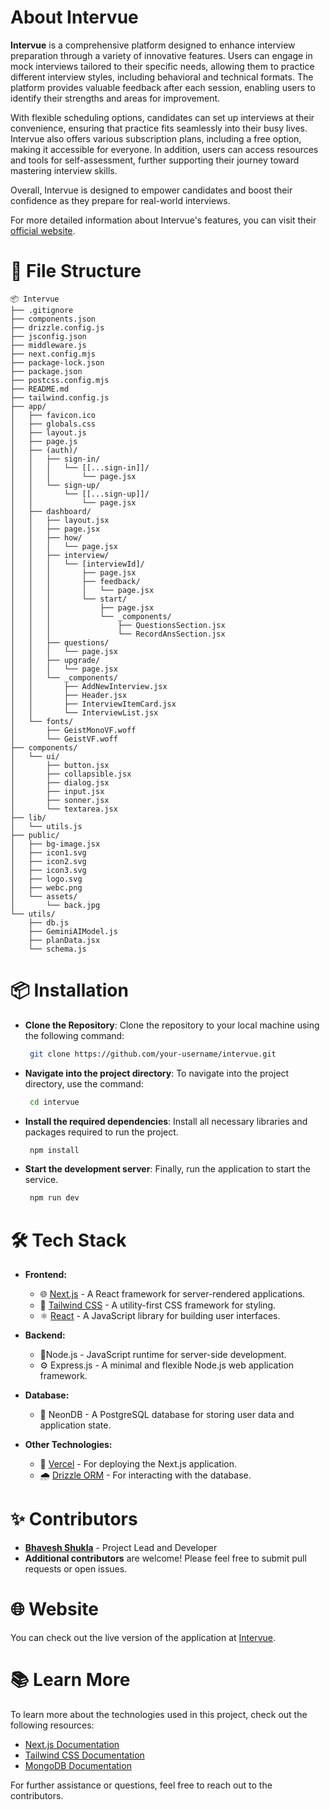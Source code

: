 # About Intervue

**Intervue** is a comprehensive platform designed to enhance interview preparation through a variety of innovative features. Users can engage in mock interviews tailored to their specific needs, allowing them to practice different interview styles, including behavioral and technical formats. The platform provides valuable feedback after each session, enabling users to identify their strengths and areas for improvement. 

With flexible scheduling options, candidates can set up interviews at their convenience, ensuring that practice fits seamlessly into their busy lives. Intervue also offers various subscription plans, including a free option, making it accessible for everyone. In addition, users can access resources and tools for self-assessment, further supporting their journey toward mastering interview skills. 

Overall, Intervue is designed to empower candidates and boost their confidence as they prepare for real-world interviews.

For more detailed information about Intervue's features, you can visit their [official website](https://intervue-nine.vercel.app/).

# 📁 File Structure
```
📦 Intervue
├── .gitignore
├── components.json
├── drizzle.config.js
├── jsconfig.json
├── middleware.js
├── next.config.mjs
├── package-lock.json
├── package.json
├── postcss.config.mjs
├── README.md
├── tailwind.config.js
├── app/
│   ├── favicon.ico
│   ├── globals.css
│   ├── layout.js
│   ├── page.js
│   ├── (auth)/
│   │   ├── sign-in/
│   │   │   └── [[...sign-in]]/
│   │   │       └── page.jsx
│   │   └── sign-up/
│   │       └── [[...sign-up]]/
│   │           └── page.jsx
│   ├── dashboard/
│   │   ├── layout.jsx
│   │   ├── page.jsx
│   │   ├── how/
│   │   │   └── page.jsx
│   │   ├── interview/
│   │   │   └── [interviewId]/
│   │   │       ├── page.jsx
│   │   │       ├── feedback/
│   │   │       │   └── page.jsx
│   │   │       └── start/
│   │   │           ├── page.jsx
│   │   │           └── _components/
│   │   │               ├── QuestionsSection.jsx
│   │   │               └── RecordAnsSection.jsx
│   │   ├── questions/
│   │   │   └── page.jsx
│   │   ├── upgrade/
│   │   │   └── page.jsx
│   │   └── _components/
│   │       ├── AddNewInterview.jsx
│   │       ├── Header.jsx
│   │       ├── InterviewItemCard.jsx
│   │       └── InterviewList.jsx
│   └── fonts/
│       ├── GeistMonoVF.woff
│       └── GeistVF.woff
├── components/
│   └── ui/
│       ├── button.jsx
│       ├── collapsible.jsx
│       ├── dialog.jsx
│       ├── input.jsx
│       ├── sonner.jsx
│       └── textarea.jsx
├── lib/
│   └── utils.js
├── public/
│   ├── bg-image.jsx
│   ├── icon1.svg
│   ├── icon2.svg
│   ├── icon3.svg
│   ├── logo.svg
│   ├── webc.png
│   └── assets/
│       └── back.jpg
└── utils/
    ├── db.js
    ├── GeminiAIModel.js
    ├── planData.jsx
    └── schema.js
```


# 📦 Installation
- **Clone the Repository**: Clone the repository to your local machine using the following command:
  ```bash
   git clone https://github.com/your-username/intervue.git
  ```
- **Navigate into the project directory**: To navigate into the project directory, use the command:

  ```bash
   cd intervue
  ```
- **Install the required dependencies**: Install all necessary libraries and packages required to run the project.
  ```bash
   npm install
  ```
- **Start the development server**: Finally, run the application to start the service.
  ```bash
   npm run dev
  ```
# 🛠 Tech Stack

- **Frontend:** 
  -  🌐 [Next.js](https://nextjs.org/) - A React framework for server-rendered applications.
  - 🌊  [Tailwind CSS](https://tailwindcss.com/) - A utility-first CSS framework for styling.
  - ⚛️ [React](https://reactjs.org/) - A JavaScript library for building user interfaces.

- **Backend:**
  - 🌲Node.js - JavaScript runtime for server-side development.
  - ⚙️ Express.js - A minimal and flexible Node.js web application framework.

- **Database:**
  - 🔮 NeonDB - A PostgreSQL database for storing user data and application state.

- **Other Technologies:**
  - 🚀 [Vercel](https://vercel.com/) - For deploying the Next.js application.
  -  🌧️ [Drizzle ORM](https://orm.drizzle.team/) - For interacting with the database.

# ✨ Contributors

- **[Bhavesh Shukla](https://github.com/bhavesh932003)** - Project Lead and Developer
- **Additional contributors** are welcome! Please feel free to submit pull requests or open issues.

# 🌐 Website

You can check out the live version of the application at [Intervue](https://intervue-nine.vercel.app/).

# 📚 Learn More

To learn more about the technologies used in this project, check out the following resources:

- [Next.js Documentation](https://nextjs.org/docs)
- [Tailwind CSS Documentation](https://tailwindcss.com/docs)
- [MongoDB Documentation](https://docs.mongodb.com/)

For further assistance or questions, feel free to reach out to the contributors.
